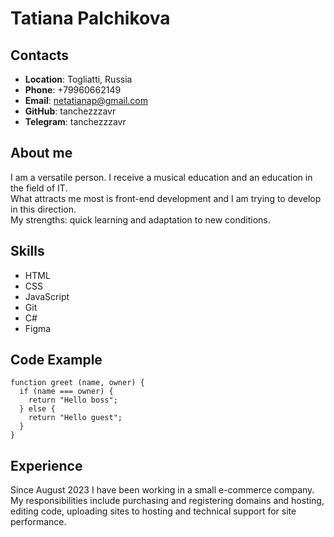 # Tatiana Palchikova

## Contacts
- **Location**: Togliatti, Russia
- **Phone**: +79960662149
- **Email**: netatianap@gmail.com
- **GitHub**: tanchezzzavr
- **Telegram**: tanchezzzavr
## About me
I am a versatile person. I receive a musical education and an education in the field of IT.  
What attracts me most is front-end development and I am trying to develop in this direction.  
My strengths: quick learning and adaptation to new conditions.
## Skills
- HTML
- CSS
- JavaScript
- Git
- C#
- Figma
## Code Example
```
function greet (name, owner) {
  if (name === owner) {
    return "Hello boss";
  } else {
    return "Hello guest";
  }
}
```
## Experience
Since August 2023 I have been working in a small e-commerce company.  
My responsibilities include purchasing and registering domains and hosting, editing code, uploading sites to hosting and technical support for site performance.
